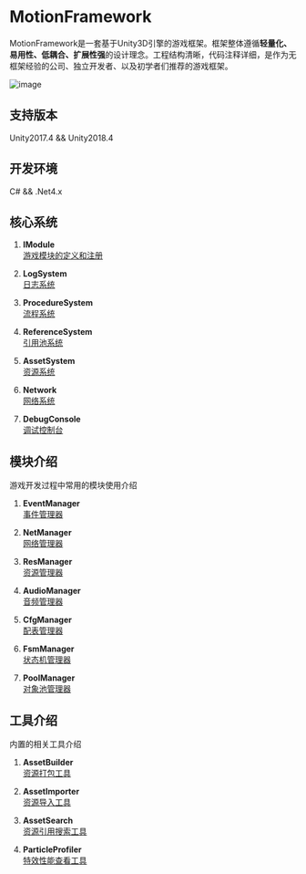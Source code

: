# MotionFramework
MotionFramework是一套基于Unity3D引擎的游戏框架。框架整体遵循**轻量化、易用性、低耦合、扩展性强**的设计理念。工程结构清晰，代码注释详细，是作为无框架经验的公司、独立开发者、以及初学者们推荐的游戏框架。

![image](https://github.com/gmhevinci/MotionFramework/raw/master/Docs/Image/img1.png)

## 支持版本
Unity2017.4 && Unity2018.4

## 开发环境
C# && .Net4.x


## 核心系统

1. **IModule**  
[游戏模块的定义和注册](https://github.com/gmhevinci/MotionFramework/blob/master/Docs/Module.md) 

2. **LogSystem**   
[日志系统](https://github.com/gmhevinci/MotionFramework/blob/master/Docs/LogSystem.md)

3. **ProcedureSystem**  
[流程系统](https://github.com/gmhevinci/MotionFramework/blob/master/Docs/ProcedureSystem.md)

4. **ReferenceSystem**  
[引用池系统](https://github.com/gmhevinci/MotionFramework/blob/master/Docs/ReferenceSystem.md)

5. **AssetSystem**  
[资源系统](https://github.com/gmhevinci/MotionFramework/blob/master/Docs/AssetSystem.md)

6. **Network**  
[网络系统](https://github.com/gmhevinci/MotionFramework/blob/master/Docs/Network.md)

7. **DebugConsole**  
[调试控制台](https://github.com/gmhevinci/MotionFramework/blob/master/Docs/DebugConsole.md)


## 模块介绍
游戏开发过程中常用的模块使用介绍

1. **EventManager**  
[事件管理器](https://github.com/gmhevinci/MotionFramework/blob/master/Docs/EventManager.md)

2. **NetManager**  
[网络管理器](https://github.com/gmhevinci/MotionFramework/blob/master/Docs/NetManager.md)

3. **ResManager**  
[资源管理器](https://github.com/gmhevinci/MotionFramework/blob/master/Docs/ResManager.md)

4. **AudioManager**   
[音频管理器](https://github.com/gmhevinci/MotionFramework/blob/master/Docs/AudioManager.md)

5. **CfgManager**   
[配表管理器](https://github.com/gmhevinci/MotionFramework/blob/master/Docs/ConfigManager.md)

6. **FsmManager**  
[状态机管理器](https://github.com/gmhevinci/MotionFramework/blob/master/Docs/FsmManager.md)

7. **PoolManager**  
[对象池管理器](https://github.com/gmhevinci/MotionFramework/blob/master/Docs/PoolManager.md)


## 工具介绍
内置的相关工具介绍

1. **AssetBuilder**  
[资源打包工具](https://github.com/gmhevinci/MotionFramework/blob/master/Docs/AssetBuilder.md)

2. **AssetImporter**  
[资源导入工具](https://github.com/gmhevinci/MotionFramework/blob/master/Docs/AssetImporter.md)

3. **AssetSearch**  
[资源引用搜索工具](https://github.com/gmhevinci/MotionFramework/blob/master/Docs/AssetSearch.md)

4. **ParticleProfiler**  
[特效性能查看工具](https://github.com/gmhevinci/MotionFramework/blob/master/Docs/ParticleProfiler.md)

